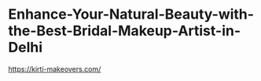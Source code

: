 # Enhance-Your-Natural-Beauty-with-the-Best-Bridal-Makeup-Artist-in-Delhi
https://kirti-makeovers.com/
